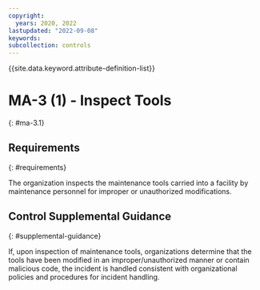 ```yaml
---
copyright:
  years: 2020, 2022
lastupdated: "2022-09-08"
keywords: 
subcollection: controls
---
```


{{site.data.keyword.attribute-definition-list}}

# MA-3 (1) - Inspect Tools
{: #ma-3.1}

## Requirements
{: #requirements}

The organization inspects the maintenance tools carried into a facility by maintenance personnel for improper or unauthorized modifications.

## Control Supplemental Guidance
{: #supplemental-guidance}

If, upon inspection of maintenance tools, organizations determine that the tools have been modified in an improper/unauthorized manner or contain malicious code, the incident is handled consistent with organizational policies and procedures for incident handling.


